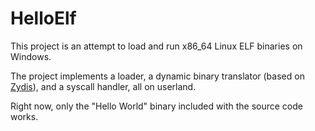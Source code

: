 # HelloElf

This project is an attempt to load and run x86_64 Linux ELF binaries on Windows.

The project implements a loader, a dynamic binary translator (based on [Zydis](https://github.com/zyantific/zydis)), and a syscall handler, all on userland.

Right now, only the "Hello World" binary included with the source code works.